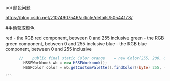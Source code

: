 

poi 颜色问题

https://blog.csdn.net/z1074907546/article/details/50544178/


#手动获取颜色

red - the RGB red component, between 0 and 255 inclusive
green - the RGB green component, between 0 and 255 inclusive
blue - the RGB blue component, between 0 and 255 inclusive

````java
      //    public final static Color orange    = new Color(255, 200, 0);
        HSSFWorkbook wb = new HSSFWorkbook();
        HSSFColor color = wb.getCustomPalette().findColor((byte) 255, (byte) 200, (byte) 0);

```
